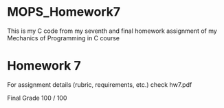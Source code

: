 # MOPS_Homework7
This is my C code from my seventh and final homework assignment of my Mechanics of Programming in C course

# Homework 7
For assignment details (rubric, requirements, etc.) check hw7.pdf

Final Grade 100 / 100
